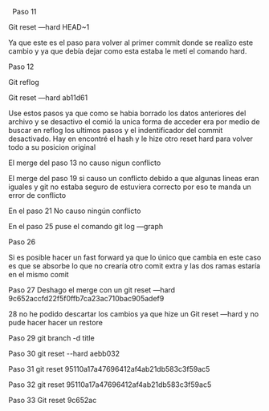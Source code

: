  
Paso 11

Git reset —hard HEAD~1 

Ya que este es el paso para volver al primer commit donde se realizo este cambio y ya que debía dejar como esta estaba le metí el comando hard.

 Paso 12

Git reflog

Git reset —hard ab11d61

Use estos pasos ya que como se habia borrado los datos anteriores del archivo y se desactivo el comió la unica forma de acceder era por medio de buscar en reflog los ultimos pasos y el indentificador del commit desactivado. Hay en encontré el hash y le hize otro reset hard para volver todo a su posicion original


 El merge del paso 13 no causo nigun conflicto

El merge del paso 19 si causo un conflicto debido a que algunas lineas eran iguales y git no estaba seguro de estuviera correcto por eso te manda un error de conflicto

En el paso 21 No causo ningún conflicto

En el paso 25 puse el comando git log —graph

Paso 26

Si es posible hacer un fast forward ya que lo único que cambia en este caso es que se absorbe lo que no crearía otro comit extra y las dos ramas estaría en el mismo comit

Paso 27
Deshago el merge con un git reset —hard 9c652accfd22f5f0ffb7ca23ac710bac905adef9

28 no he podido descartar los cambios ya que hize un Git reset —hard y no pude hacer hacer un restore

Paso 29 
git branch -d title

Paso 30 
git reset --hard aebb032

Paso 31
 git reset 95110a17a47696412af4ab21db583c3f59ac5

Paso 32
git reset 95110a17a47696412af4ab21db583c3f59ac5

Paso 33
Git reset 
9c652ac
